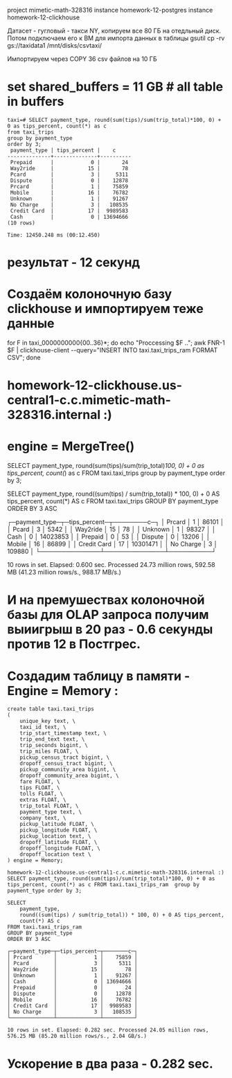 project mimetic-math-328316 
instance homework-12-postgres
instance homework-12-clickhouse

Датасет - гугловый - такси NY, копируем все 80 ГБ на отедльный диск. Потом подключаем его к ВМ для импорта данных в таблицы
    gsutil cp -rv gs://taxidata1 /mnt/disks/csvtaxi/

Импортируем через COPY 36 csv файлов на 10 ГБ

# set shared_buffers = 11 GB # all table in buffers

    taxi=# SELECT payment_type, round(sum(tips)/sum(trip_total)*100, 0) + 0 as tips_percent, count(*) as c
    from taxi_trips
    group by payment_type
    order by 3;
     payment_type | tips_percent |    c
    --------------+--------------+----------
     Prepaid      |            0 |       24
     Way2ride     |           15 |       78
     Pcard        |            3 |     5311
     Dispute      |            0 |    12878
     Prcard       |            1 |    75859
     Mobile       |           16 |    76782
     Unknown      |            1 |    91267
     No Charge    |            3 |   108535
     Credit Card  |           17 |  9989583
     Cash         |            0 | 13694666
    (10 rows)

    Time: 12450.248 ms (00:12.450)

# результат - 12 секунд

# Создаём колоночную базу clickhouse и импортируем теже данные
for F in taxi_0000000000{00..36}*; do echo "Proccessing $F .."; awk FNR-1 $F | clickhouse-client --query="INSERT INTO taxi.taxi_trips_ram FORMAT CSV"; done
# homework-12-clickhouse.us-central1-c.c.mimetic-math-328316.internal :) 
# engine = MergeTree()

SELECT payment_type, round(sum(tips)/sum(trip_total)*100, 0) + 0 as tips_percent, count(*) as c FROM taxi.taxi_trips  group by payment_type order by 3;

SELECT
    payment_type,
    round((sum(tips) / sum(trip_total)) * 100, 0) + 0 AS tips_percent,
    count(*) AS c
FROM taxi.taxi_trips
GROUP BY payment_type
ORDER BY 3 ASC

┌─payment_type─┬─tips_percent─┬────────c─┐
│ Prcard       │            1 │    86101 │
│ Pcard        │            3 │     5342 │
│ Way2ride     │           15 │       78 │
│ Unknown      │            1 │    98327 │
│ Cash         │            0 │ 14023853 │
│ Prepaid      │            0 │       53 │
│ Dispute      │            0 │    13206 │
│ Mobile       │           16 │    86899 │
│ Credit Card  │           17 │ 10301471 │
│ No Charge    │            3 │   109880 │
└──────────────┴──────────────┴──────────┘

10 rows in set. Elapsed: 0.600 sec. Processed 24.73 million rows, 592.58 MB (41.23 million rows/s., 988.17 MB/s.)
# И на премушествах колоночной базы для OLAP запроса получим выиигрыш в 20 раз - 0.6 секунды против 12 в Постгрес.

# Создадим таблицу в памяти - Engine = Memory :
    create table taxi.taxi_trips 
    (
        unique_key text, \
        taxi_id text, \
        trip_start_timestamp text, \
        trip_end_text text, \
        trip_seconds bigint, \
        trip_miles FLOAT, \
        pickup_census_tract bigint, \
        dropoff_census_tract bigint, \
        pickup_community_area bigint, \
        dropoff_community_area bigint, \
        fare FLOAT, \
        tips FLOAT, \
        tolls FLOAT, \
        extras FLOAT, \
        trip_total FLOAT, \
        payment_type text, \
        company text, \
        pickup_latitude FLOAT, \
        pickup_longitude FLOAT, \
        pickup_location text, \
        dropoff_latitude FLOAT, \
        dropoff_longitude FLOAT, \
        dropoff_location text \
    ) engine = Memory;

    homework-12-clickhouse.us-central1-c.c.mimetic-math-328316.internal :) SELECT payment_type, round(sum(tips)/sum(trip_total)*100, 0) + 0 as tips_percent, count(*) as c FROM taxi.taxi_trips_ram  group by payment_type order by 3;

    SELECT
        payment_type,
        round((sum(tips) / sum(trip_total)) * 100, 0) + 0 AS tips_percent,
        count(*) AS c
    FROM taxi.taxi_trips_ram
    GROUP BY payment_type
    ORDER BY 3 ASC

    ┌─payment_type─┬─tips_percent─┬────────c─┐
    │ Prcard       │            1 │    75859 │
    │ Pcard        │            3 │     5311 │
    │ Way2ride     │           15 │       78 │
    │ Unknown      │            1 │    91267 │
    │ Cash         │            0 │ 13694666 │
    │ Prepaid      │            0 │       24 │
    │ Dispute      │            0 │    12878 │
    │ Mobile       │           16 │    76782 │
    │ Credit Card  │           17 │  9989583 │
    │ No Charge    │            3 │   108535 │
    └──────────────┴──────────────┴──────────┘

    10 rows in set. Elapsed: 0.282 sec. Processed 24.05 million rows, 576.25 MB (85.20 million rows/s., 2.04 GB/s.)

# Ускорение в два раза - 0.282 sec. 
